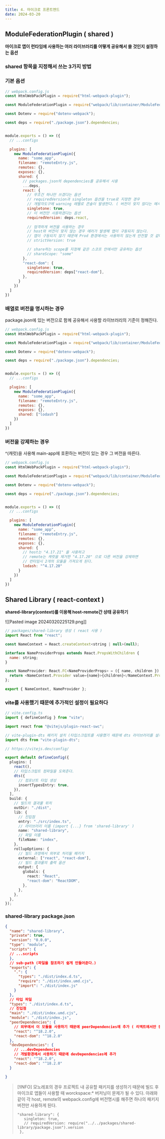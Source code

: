 ```yaml
---
title: 4. 마이크로 프론트엔드
date: 2024-03-20
---
```

## ModuleFederationPlugin ( shared )
**마이크로 앱이 런타임에 사용하는 여러 라이브러리를 어떻게 공유해서 쓸 것인지 설정하는 옵션**
### shared 항목을 지정해서 쓰는 3가지 방법
### 기본 옵션
```js
// webpack.config.js
const HtmlWebPackPlugin = require("html-webpack-plugin");

const ModuleFederationPlugin = require("webpack/lib/container/ModuleFederationPlugin");

const Dotenv = require("dotenv-webpack");

const deps = require("./package.json").dependencies;


module.exports = () => ({
  // ...configs

  plugins: [
    new ModuleFederationPlugin({
      name: "some_app",
      filename: "remoteEntry.js",
      remotes: {},
      exposes: {},
      shared: {
        // packages.json의 dependencies를 공유해서 사용
        ...deps,
        react: {
	      // 무조건 하나만 쓰겠다는 옵션
	      // requiredVersion과 singleton 옵션을 true로 지정한 경우
	      // 개발자도구에 warning 레벨로 콘솔이 발생한다. ( 버전이 맞지 않다는 메시지 )
          singletone: true,
          // 이 버전만 사용하겠다는 옵션
          requiredVersion: deps.react,
          
          // 엄격하게 버전을 사용하는 경우
          // host와 버전이 맞지 않는 경우 에러가 발생해 앱이 구동되지 않는다.
          // 앱이 구동되지 않기 때문에 Prod 환경에서는 사용하지 않는게 안전할 것 같다.
          // strictVersion: true

		  // share하는 scope를 지정해 같은 스코프 안에서만 공유하는 옵션
		  // shareScope: "some"
        },
        "react-dom": {
          singletone: true,
          requiredVersion: deps["react-dom"],
        },
      }
    })
  ]
})
```

### 배열로 버전을 명시하는 경우
package.json에 있는 버전으로 함께 공유해서 사용할 라이브러리의 기준이 정해진다.
```js
// webpack.config.js
const HtmlWebPackPlugin = require("html-webpack-plugin");

const ModuleFederationPlugin = require("webpack/lib/container/ModuleFederationPlugin");

const Dotenv = require("dotenv-webpack");

const deps = require("./package.json").dependencies;


module.exports = () => ({
  // ...configs

  plugins: [
    new ModuleFederationPlugin({
      name: "some_app",
      filename: "remoteEntry.js",
      remotes: {},
      exposes: {},
      shared: ["lodash"]
    })
  ]
})
```

### 버전을 강제하는 경우
^(캐럿)을 사용해 main-app에 호환하는 버전이 있는 경우 그 버전을 따른다.
```js
// webpack.config.js
const HtmlWebPackPlugin = require("html-webpack-plugin");

const ModuleFederationPlugin = require("webpack/lib/container/ModuleFederationPlugin");

const Dotenv = require("dotenv-webpack");

const deps = require("./package.json").dependencies;


module.exports = () => ({
  // ...configs

  plugins: [
    new ModuleFederationPlugin({
      name: "some_app",
      filename: "remoteEntry.js",
      remotes: {},
      exposes: {},
      shared: {
        // host는 "4.17.21" 을 사용하고
	    // remote는 캐럿을 제거한 "4.17.20" 으로 다른 버전을 강제하면 
	    // 런타임시 2개의 모듈을 가져오게 된다.
        lodash: "^4.17.20"
      }
    })
  ]
})
```

## Shared Library ( react-context )
**shared-library(context)를 이용해 host-remote간 상태 공유하기**

![[Pasted image 20240320225129.png]]
```js
// packages/shared-library 생성 ( react 사용 )
import React from "react";

const NameContext = React.createContext<string | null>(null);

interface NameProviderProps extends React.PropsWithChildren {
  name: string;
}

const NameProvider: React.FC<NameProviderProps> = ({ name, children }) => {
  return <NameContext.Provider value={name}>{children}</NameContext.Provider>;
};

export { NameContext, NameProvider };
```

### vite를 사용했기 때문에 추가적인 설정이 필요하다
```ts
// vite.config.ts
import { defineConfig } from "vite";

import react from "@vitejs/plugin-react-swc";

// vite-plugin-dts 패키지 설치 (타입스크립트를 사용했기 때문에 dts 라이브러리를 설치해준다.)
import dts from "vite-plugin-dts";

// https://vitejs.dev/config/

export default defineConfig({
  plugins: [
    react(),
    // 타입스크립트 컴파일을 도와준다.
    dts({
      // 컴포넌트 타입 생성
      insertTypesEntry: true,
    }),
  ],
  build: {
    // 빌드의 결과물 위치
    outDir: "./dist",
    lib: {
      // 진입점
      entry: "./src/index.ts",
      // 라이브러리 이름 (import {...} from 'shared-library' )
      name: "shared-library",
      // 파일 이름
      fileName: "index",
    },
    rollupOptions: {
      // 빌드 과정에서 외부로 처리될 패키지
      external: ["react", "react-dom"],
      // 빌드 결과물의 출력 옵션
      output: {
        globals: {
          react: "React",
          "react-dom": "ReactDOM",
        },
      },
    },
  },
});
```

### shared-library package.json
```json
{
  "name": "shared-library",
  "private": true,
  "version": "0.0.0",
  "type": "module",
  "scripts": {
  // ...scripts
  },
  // sub-path (파일을 참조하기 쉽게 만들어준다.)
  "exports": {
    ".": {
      "types": "./dist/index.d.ts",
      "require": "./dist/index.umd.cjs",
      "import": "./dist/index.js"
    }
  },
  // 타입 파일
  "types": "./dist/index.d.ts",
  // 진입점
  "main": "./dist/index.umd.cjs",
  "module": "./dist/index.js",
  "peerDependencies": {
    // 외부에서 이 모듈을 사용하기 때문에 peerDependencies에 추가 ( 리액트에서만 동작한다. )
    "react": "^18.2.0",
    "react-dom": "^18.2.0"
  },
  "devDependencies": {
    // ...devDependencies
    // 개발환경에서 사용하기 때문에 devDependencies에 추가
    "react": "^18.2.0",
    "react-dom": "^18.2.0"
  }

}
```

> [!INFO]
> 모노레포의 경우 프로젝트 내 공유할 패키지를 생성하기 때문에 빌드 후 마이크로 앱들이 사용할 때 worckspace:* 버저닝이 문제가 될 수 있다.
> 아래와 같이 각 host, remote의 webpack.config에 버전명시를 해주면 하나의 패키지 버전만 사용하게 된다.
> ```
> "shared-library": {
>    singleton: true,
>    // requiredVersion: require("../../packages/shared-library/package.json").version
>  },
> ```
 


